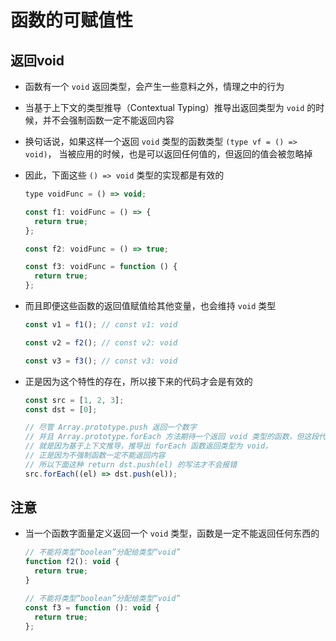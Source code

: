 # 函数的可赋值性

## 返回void

+ 函数有一个 `void` 返回类型，会产生一些意料之外，情理之中的行为

+ 当基于上下文的类型推导（Contextual Typing）推导出返回类型为 `void` 的时候，并不会强制函数一定不能返回内容

+ 换句话说，如果这样一个返回 `void` 类型的函数类型 `(type vf = () => void)`， 当被应用的时候，也是可以返回任何值的，但返回的值会被忽略掉

+ 因此，下面这些 `() => void` 类型的实现都是有效的

  ```js
  type voidFunc = () => void;

  const f1: voidFunc = () => {
    return true;
  };

  const f2: voidFunc = () => true;

  const f3: voidFunc = function () {
    return true;
  };
  ```

+ 而且即便这些函数的返回值赋值给其他变量，也会维持 `void` 类型

  ```js
  const v1 = f1(); // const v1: void

  const v2 = f2(); // const v2: void

  const v3 = f3(); // const v3: void
  ```

+ 正是因为这个特性的存在，所以接下来的代码才会是有效的

  ```js
  const src = [1, 2, 3];
  const dst = [0];

  // 尽管 Array.prototype.push 返回一个数字
  // 并且 Array.prototype.forEach 方法期待一个返回 void 类型的函数，但这段代码依然没有报错
  // 就是因为基于上下文推导，推导出 forEach 函数返回类型为 void，
  // 正是因为不强制函数一定不能返回内容
  // 所以下面这种 return dst.push(el) 的写法才不会报错
  src.forEach((el) => dst.push(el));
  ```

## 注意

+ 当一个函数字面量定义返回一个 `void` 类型，函数是一定不能返回任何东西的

  ```js
  // 不能将类型“boolean”分配给类型“void”
  function f2(): void {
    return true;
  }

  // 不能将类型“boolean”分配给类型“void”
  const f3 = function (): void {
    return true;
  };
  ```
